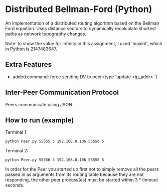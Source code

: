 Distributed Bellman-Ford (Python)
=================================
An implementation of a distributed routing algorithm based on the Bellman Ford 
equation. Uses distance vectors to dynamically recalculate shortest paths as 
network topography changes.

Note: to show the value for infinity in this assignment, I used 'maxint', which in Python is 2147483647.

Extra Features
--------------
 - added command: force sending DV to peer (type 'update <ip_addr> <port>')

Inter-Peer Communication Protocol
---------------------------------
Peers communicate using JSON. 
 
How to run (example)
----------

Terminal 1:
```
python Peer.py 55555 3 192.168.0.106 55556 5
```

Terminal 2:
```
python Peer.py 55556 3 192.168.0.106 55555 5
```

In order for the Peer you started up first not to simply remove all the peers passed in
as arguments from its routing table because they are not responding, the other peer
process(es) must be started within 3 * timeout seconds.